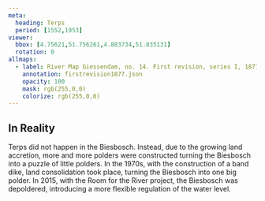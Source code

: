 ```yaml
---
meta:
  heading: Terps
  period: [1552,1953]
viewer:
  bbox: [4.75621,51.756261,4.883734,51.835131]
  rotation: 0
allmaps:
  - label: River Map Giessendam, no. 14. First revision, series I, 1877. 703 x 995 mm, scale 1:10,000. Trésor Collection, TU Delft Library.
    annotation: firstrevision1877.json
    opacity: 100
    mask: rgb(255,0,0)
    colorize: rgb(255,0,0)
---
```


## In Reality

Terps did not happen in the Biesbosch. Instead, due to the growing land accretion, more and more polders were constructed turning the Biesbosch into a puzzle of little polders. In the 1970s, with the construction of a band dike, land consolidation took place, turning the Biesbosch into one big polder. In 2015, with the Room for the River project, the Biesbosch was depoldered, introducing a more flexible regulation of the water level. 